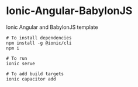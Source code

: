 # Ionic-Angular-BabylonJS
Ionic Angular and BabylonJS template

```
# To install dependencies
npm install -g @ionic/cli
npm i

# To run
ionic serve

# To add build targets
ionic capacitor add
```
